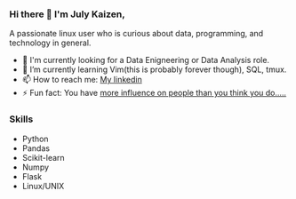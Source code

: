 ### Hi there 👋 I'm July Kaizen,

A passionate linux user who is curious about data, programming, and technology in general.


- 🔭 I'm currently looking for a Data Enigneering or Data Analysis role.
- 🌱 I’m currently learning Vim(this is probably forever though), SQL, tmux.
- 📫 How to reach me: [My linkedin](https://www.linkedin.com/in/julio-escalera/)
- ⚡ Fun fact: You have [more influence on people than you think you do.....](https://open.spotify.com/episode/7qfoZdVJDCI3pz41FKBFvH?si=kpOiXfqwQ_iniEFpymLPGw)

### Skills
- Python
- Pandas
- Scikit-learn
- Numpy
- Flask
- Linux/UNIX
